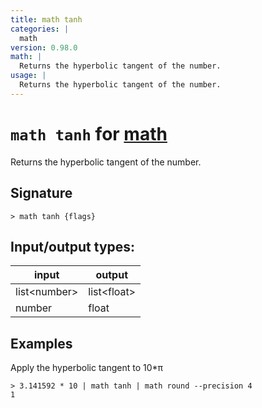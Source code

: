 ```yaml
---
title: math tanh
categories: |
  math
version: 0.98.0
math: |
  Returns the hyperbolic tangent of the number.
usage: |
  Returns the hyperbolic tangent of the number.
---
```

<!-- This file is automatically generated. Please edit the command in https://github.com/nushell/nushell instead. -->

# `math tanh` for [math](/commands/categories/math.md)

<div class='command-title'>Returns the hyperbolic tangent of the number.</div>

## Signature

```> math tanh {flags} ```


## Input/output types:

| input        | output      |
| ------------ | ----------- |
| list\<number\> | list\<float\> |
| number       | float       |
## Examples

Apply the hyperbolic tangent to 10*π
```nu
> 3.141592 * 10 | math tanh | math round --precision 4
1
```
